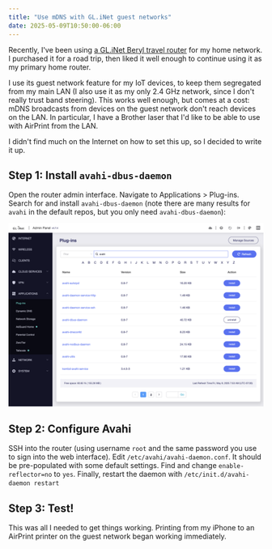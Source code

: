 ```yaml
---
title: "Use mDNS with GL.iNet guest networks"
date: 2025-05-09T10:50:00-06:00
---
```


Recently, I've been using [a GL.iNet Beryl travel router](https://www.gl-inet.com/products/gl-mt1300/) for my home network. I purchased it for a road trip, then liked it well enough to continue using it as my primary home router.

I use its guest network feature for my IoT devices, to keep them segregated from my main LAN (I also use it as my only 2.4 GHz network, since I don't really trust band steering). This works well enough, but comes at a cost: mDNS broadcasts from devices on the guest network don't reach devices on the LAN. In particular, I have a Brother laser that I'd like to be able to use with AirPrint from the LAN.

I didn't find much on the Internet on how to set this up, so I decided to write it up.

## Step 1: Install `avahi-dbus-daemon`

Open the router admin interface. Navigate to Applications > Plug-ins. Search for and install `avahi-dbus-daemon` (note there are many results for `avahi` in the default repos, but you only need `avahi-dbus-daemon`):

![Dashy demo screenshot](install-avahi.png#center)

## Step 2: Configure Avahi

SSH into the router (using username `root` and the same password you use to sign into the web interface). Edit `/etc/avahi/avahi-daemon.conf`. It should be pre-populated with some default settings. Find and change `enable-reflector=no` to `yes`. Finally, restart the daemon with `/etc/init.d/avahi-daemon restart`

## Step 3: Test!

This was all I needed to get things working. Printing from my iPhone to an AirPrint printer on the guest network began working immediately.
